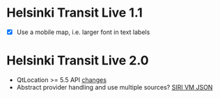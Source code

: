 Helsinki Transit Live 1.1
=========================

* [X] Use a mobile map, i.e. larger font in text labels

Helsinki Transit Live 2.0
=========================

* QtLocation >= 5.5 API
  [changes](http://doc.qt.io/qt-5/qtlocation-changes.html)
* Abstract provider handling and use multiple sources?
  [SIRI VM JSON](http://dev.hsl.fi/)
